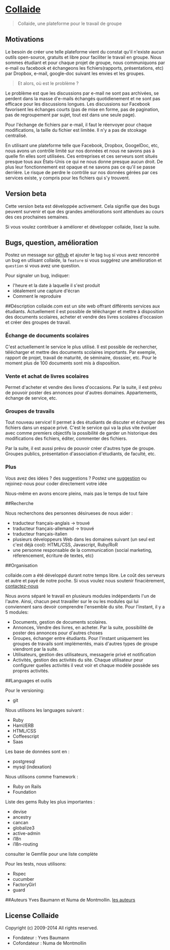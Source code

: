 # [Collaide](https://beta.collaide.com)

> Collaide, une plateforme pour le travail de groupe

## Motivations
Le besoin de créer une telle plateforme vient du constat qu'il n'existe aucun outils open-source, gratuits et libre pour faciliter le travail en groupe. Nous sommes étudiant et pour chaque projet de groupe, nous communiquons par e-mail ou facebook et échangeons les fichiers(rapports, présentations, etc) par Dropbox, e-mail, google-doc suivant les envies et les groupes.

> Et alors, où est le problème ?

Le problème est que les discussions par e-mail ne sont pas archivées, se perdent dans la masse d'e-mails échangés quotidienement et ne sont pas efficace pour les discussions longues. Les discussions sur Facebook favorisent les échanges courts (pas de mise en forme, pas de pagination, pas de regroupement par sujet, tout est dans une seule page).

Pour l'échange de fichiers par e-mail, il faut le réenvoyer pour chaque modifications, la taille du fichier est limitée. Il n'y a pas de stcokage centralisé.

En utilisant une plateforme telle que Facebook, Dropbox, GoogelDoc, etc, nous avons un contrôle limité sur nos données et nous ne savons pas à quelle fin elles sont utilisées. Ces entreprises et ces serveurs sont situés presque tous aux États-Unis ce qui ne nous donne presque aucun droit. De plus leur fonctionnement est opaque et ne savons pas ce qu'il se passe derrière. Le risque de perdre le contrôle sur nos données gérées par ces services existe, y compris pour les fichiers qui s'y trouvent.

## Version beta
Cette version beta est développée activement. Cela signifie que des bugs peuvent survenir et que des grandes améliorations sont attendues au cours des ces prochaines semaines.

Si vous voulez contribuer à améliorer et développer collaide, lisez la suite.

## Bugs, question, amélioration
Postez un message sur [github](https://github.com/collaide2/collaide/issues/new) et ajouter le tag `bug` si vous avez rencontré un bug en utlisant collaide, la `feature` si vous suggérez une amélioration et `question` si vous avez une question.

Pour signaler un bug, indiquer:
 * l'heure et la date à laquelle il s'est produit
 * idéalement une capture d'écran
 * Comment le reproduire

##Déscription
collaide.com est un site web offrant différents services aux étudiants. Actuellement il est possible de télécharger et mettre à disposition des documents scolaires, acheter et vendre des livres scolaires d'occasion et créer des groupes de travail.
### Échange de documents scolaires
C'est actuellement le service le plus utilisé. Il est possible de rechercher, télécharger et mettre des documents scolaires importants. Par exemple, rapport de projet, travail de maturité, de séminaire, dosssier, etc. Pour le moment plus de 100 documents sont mis à disposition.
### Vente et achat de livres scolaires
Permet d'acheter et vendre des livres d'occasions. Par la suite, il est prévu de pouvoir poster des annonces pour d'autres domaines. Appartements, échange de service, etc.
### Groupes de travails
Tout nouveau service! Il permet à des étudiants de discuter et échanger des fichiers dans un espace privé. C'est le service qui va la plus vite évoluer avec comme premiers objectifs la possibilité de garder un historique des modifications des fichiers, éditer, commenter des fichiers.

Par la suite, il est aussi prévu de pouvoir créer d'autres type de groupe. Groupes publics, présentation d'association d'étudiants, de faculté, etc.
### Plus
Vous avez des idées ? des suggestions ? Postez une [suggestion](https://github.com/collaide/collaide/issues/new) ou rejoinez-nous pour coder directement votre idée

Nous-même en avons encore pleins, mais pas le temps de tout faire

##Recherche

Nous recherchons des personnes désirueses de nous aider :
* traducteur français-anglais -> trouvé
* traducteur français-allemand -> trouvé
* traducteur français-italien
* plusieurs développeurs Web dans les domaines suivant (un seul est c'est déjà cool): HTML/CSS, Javascript, Ruby/RoR
* une personne responsable de la communication (social marketing, réferencement, écriture de textes, etc)

##Organisation

collaide.com a été développé durant notre temps libre. Le coût des serveurs et autre et payé de notre poche. Si vous voulez nous soutenir finacièrement, [contactez-nous](http://www.collaide.com/fr/contactez-nous)

Nous avons séparé le travail en plusieurs modules indépendants l'un de l'autre. Ainsi, chacun peut travailler sur le ou les modules qui lui conviennent sans devoir comprendre l'ensemble du site. Pour l'instant, il y a 5 modules:

* Documents, gestion de documents scolaires.
* Annonces, Vendre des livres, en acheter. Par la suite, possibilité de poster des annonces pour d'autres choses
* Groupes, échanger entre étudiants. Pour l'instant uniquement les groupes de travails sont implémentés, mais d'autres types de groupe viendront par la suite.
* Utilisateurs, gestion des utilisateurs, messagerie privé et notification
* Activités, gestion des activités du site. Chaque utilisateur peur configurer quelles activités il veut voir et chaque modèle possède ses propres activités.

##Languages et outils

Pour le versioning:
* git

Nous utilisons les languages suivant :
* Ruby
* Haml/ERB
* HTML/CSS
* Coffeescript
* Saas

Les base de données sont en :
* postgresql
* mysql (indexation)


Nous utilisons comme framework :
* Ruby on Rails
* Foundation

Liste des gems Ruby les plus importantes :
* devise
* ancestry
* cancan
* globalize3
* active-admin
* i18n
* i18n-routing

consulter le Gemfile pour une liste complète

Pour les tests, nous utilisons:
* Rspec
* cucumber
* FactoryGirl
* guard

##Auteurs
Yves Baumann et Numa de Montmollin. [les auteurs](http://www.collaide.com/fr/a-propos)

License Collaide
-------
Copyright (c) 2009-2014 All rights reserved.

- Fondateur : Yves Baumann
- Cofondateur : Numa de Montmollin 
